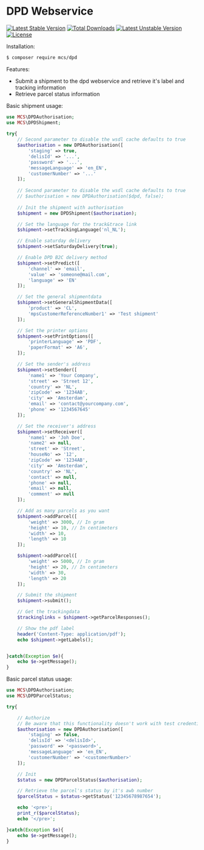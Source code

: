 # DPD Webservice
[![Latest Stable Version](https://poser.pugx.org/mcs/dpd/v/stable)](https://packagist.org/packages/mcs/dpd) [![Total Downloads](https://poser.pugx.org/mcs/dpd/downloads)](https://packagist.org/packages/mcs/dpd) [![Latest Unstable Version](https://poser.pugx.org/mcs/dpd/v/unstable)](https://packagist.org/packages/mcs/dpd) [![License](https://poser.pugx.org/mcs/dpd/license)](https://packagist.org/packages/mcs/dpd)

Installation:
```bash
$ composer require mcs/dpd
```

Features:
 * Submit a shipment to the dpd webservice and retrieve it's label and tracking information
 * Retrieve parcel status information

Basic shipment usage:

```php
use MCS\DPDAuthorisation;
use MCS\DPDShipment;
	
try{
    // Second parameter to disable the wsdl cache defaults to true
    $authorisation = new DPDAuthorisation([
        'staging' => true,
        'delisId' => '...',
        'password' => '...',
        'messageLanguage' => 'en_EN',
        'customerNumber' => '...'
    ]);
    
    // Second parameter to disable the wsdl cache defaults to true
    // $authorisation = new DPDAuthorisation($dpd, false);
    
    // Init the shipment with authorisation
    $shipment = new DPDShipment($authorisation);

    // Set the language for the track&trace link
    $shipment->setTrackingLanguage('nl_NL');

    // Enable saturday delivery
    $shipment->setSaturdayDelivery(true);   

    // Enable DPD B2C delivery method
    $shipment->setPredict([
        'channel' => 'email',
        'value' => 'someone@mail.com',
        'language' => 'EN'
    ]);

    // Set the general shipmentdata
    $shipment->setGeneralShipmentData([
        'product' => 'CL',
        'mpsCustomerReferenceNumber1' => 'Test shipment'
    ]);

    // Set the printer options
    $shipment->setPrintOptions([
        'printerLanguage' => 'PDF',
        'paperFormat' => 'A6',
    ]);     

    // Set the sender's address
    $shipment->setSender([
        'name1' => 'Your Company',
        'street' => 'Street 12',
        'country' => 'NL',
        'zipCode' => '1234AB',
        'city' => 'Amsterdam',
        'email' => 'contact@yourcompany.com',
        'phone' => '1234567645'
    ]);

    // Set the receiver's address
    $shipment->setReceiver([
        'name1' => 'Joh Doe',         
        'name2' => null,       
        'street' => 'Street',       
        'houseNo' => '12',    
        'zipCode' => '1234AB',     
        'city' => 'Amsterdam',        
        'country' => 'NL',           
        'contact' => null,        
        'phone' => null,                 
        'email' => null,             
        'comment' => null 
    ]);

    // Add as many parcels as you want
    $shipment->addParcel([
        'weight' => 3000, // In gram
        'height' => 10, // In centimeters
        'width' => 10,
        'length' => 10
    ]);

    $shipment->addParcel([
        'weight' => 5000, // In gram
        'height' => 20, // In centimeters
        'width' => 30,
        'length' => 20
    ]);

    // Submit the shipment
    $shipment->submit();

    // Get the trackingdata
    $trackinglinks = $shipment->getParcelResponses();

    // Show the pdf label
    header('Content-Type: application/pdf');
    echo $shipment->getLabels();


}catch(Exception $e){
    echo $e->getMessage();		
}
```

Basic parcel status usage:

```php
use MCS\DPDAuthorisation;
use MCS\DPDParcelStatus;

try{

    // Authorize
    // Be aware that this functionality doesn't work with test credentials
    $authorisation = new DPDAuthorisation([
        'staging' => false,
        'delisId' => '<delisId>',
        'password' => '<password>',
        'messageLanguage' => 'en_EN',
        'customerNumber' => '<customerNumber>'
    ]);

    // Init
    $status = new DPDParcelStatus($authorisation);

    // Retrieve the parcel's status by it's awb number
    $parcelStatus = $status->getStatus('12345678987654');

    echo '<pre>';
    print_r($parcelStatus);
    echo '</pre>';

}catch(Exception $e){
    echo $e->getMessage();		
}
```

